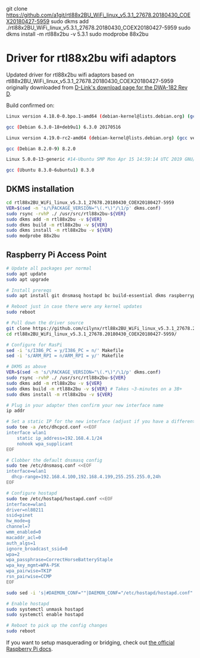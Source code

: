 git clone https://github.com/a1git/rtl88x2BU_WiFi_linux_v5.3.1_27678.20180430_COEX20180427-5959
sudo dkms add ./rtl88x2BU_WiFi_linux_v5.3.1_27678.20180430_COEX20180427-5959
sudo dkms install -m rtl88x2bu -v 5.3.1
sudo modprobe 88x2bu 

# Driver for rtl88x2bu wifi adaptors

Updated driver for rtl88x2bu wifi adaptors based on rtl88x2BU_WiFi_linux_v5.3.1_27678.20180430_COEX20180427-5959 originally downloaded from [D-Link's download page for the DWA-182 Rev D](https://support.dlink.com/ProductInfo.aspx?m=DWA-182).

Build confirmed on:

```bash
Linux version 4.18.0-0.bpo.1-amd64 (debian-kernel@lists.debian.org) (gcc version 6.3.0 20170516 (Debian 6.3.0-18+deb9u1)) #1 SMP Debian 4.18.6-1~bpo9+1 (2018-09-13)

gcc (Debian 6.3.0-18+deb9u1) 6.3.0 20170516
```

```bash
Linux version 4.19.0-rc2-amd64 (debian-kernel@lists.debian.org) (gcc version 8.2.0 (Debian 8.2.0-5)) #1 SMP Debian 4.19~rc2-1~exp1 (2018-09-03)

gcc (Debian 8.2.0-9) 8.2.0
```

```bash
Linux 5.0.0-13-generic #14-Ubuntu SMP Mon Apr 15 14:59:14 UTC 2019 GNU/Linux

gcc (Ubuntu 8.3.0-6ubuntu1) 8.3.0
```

## DKMS installation

```bash
cd rtl88x2BU_WiFi_linux_v5.3.1_27678.20180430_COEX20180427-5959
VER=$(sed -n 's/\PACKAGE_VERSION="\(.*\)"/\1/p' dkms.conf)
sudo rsync -rvhP ./ /usr/src/rtl88x2bu-${VER}
sudo dkms add -m rtl88x2bu -v ${VER}
sudo dkms build -m rtl88x2bu -v ${VER}
sudo dkms install -m rtl88x2bu -v ${VER}
sudo modprobe 88x2bu
```

## Raspberry Pi Access Point

```bash
# Update all packages per normal
sudo apt update
sudo apt upgrade

# Install prereqs
sudo apt install git dnsmasq hostapd bc build-essential dkms raspberrypi-kernel-headers

# Reboot just in case there were any kernel updates
sudo reboot

# Pull down the driver source
git clone https://github.com/cilynx/rtl88x2BU_WiFi_linux_v5.3.1_27678.20180430_COEX20180427-5959.git
cd rtl88x2BU_WiFi_linux_v5.3.1_27678.20180430_COEX20180427-5959/

# Configure for RasPi
sed -i 's/I386_PC = y/I386_PC = n/' Makefile
sed -i 's/ARM_RPI = n/ARM_RPI = y/' Makefile

# DKMS as above
VER=$(sed -n 's/\PACKAGE_VERSION="\(.*\)"/\1/p' dkms.conf)
sudo rsync -rvhP ./ /usr/src/rtl88x2bu-${VER}
sudo dkms add -m rtl88x2bu -v ${VER}
sudo dkms build -m rtl88x2bu -v ${VER} # Takes ~3-minutes on a 3B+
sudo dkms install -m rtl88x2bu -v ${VER}

# Plug in your adapter then confirm your new interface name
ip addr

# Set a static IP for the new interface (adjust if you have a different interface name or preferred IP)
sudo tee -a /etc/dhcpcd.conf <<EOF
interface wlan1
    static ip_address=192.168.4.1/24
    nohook wpa_supplicant
EOF

# Clobber the default dnsmasq config
sudo tee /etc/dnsmasq.conf <<EOF
interface=wlan1
  dhcp-range=192.168.4.100,192.168.4.199,255.255.255.0,24h
EOF

# Configure hostapd
sudo tee /etc/hostapd/hostapd.conf <<EOF
interface=wlan1
driver=nl80211
ssid=pinet
hw_mode=g
channel=7
wmm_enabled=0
macaddr_acl=0
auth_algs=1
ignore_broadcast_ssid=0
wpa=2
wpa_passphrase=CorrectHorseBatteryStaple
wpa_key_mgmt=WPA-PSK
wpa_pairwise=TKIP
rsn_pairwise=CCMP
EOF

sudo sed -i 's|#DAEMON_CONF=""|DAEMON_CONF="/etc/hostapd/hostapd.conf"|' /etc/default/hostapd

# Enable hostapd
sudo systemctl unmask hostapd
sudo systemctl enable hostapd

# Reboot to pick up the config changes
sudo reboot
```

If you want to setup masquerading or bridging, check out [the official Raspberry Pi docs](https://www.raspberrypi.org/documentation/configuration/wireless/access-point.md).
